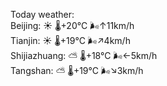 Today weather:  
Beijing: ☀️ 🌡️+20°C 🌬️↑11km/h  
Tianjin: ☀️ 🌡️+19°C 🌬️↗4km/h  
Shijiazhuang: ⛅️  🌡️+18°C 🌬️←5km/h  
Tangshan: ⛅️  🌡️+19°C 🌬️↘3km/h  
